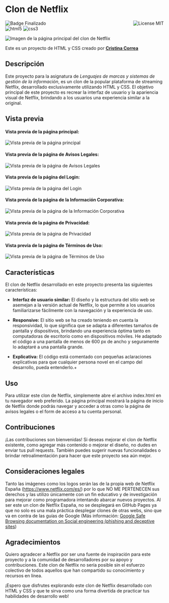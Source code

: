 # Clon de Netflix
![Badge Finalizado](https://img.shields.io/badge/STATUS-FINALIZADO-violet)
<img align="right" alt="License MIT" src="https://img.shields.io/badge/LICENSE-MIT-green" /> <br/>
<img alt="html5" src="https://img.shields.io/badge/-HTML5-E34F26?style=flat-square&logo=html5&logoColor=white" />
<img alt="css3" src="https://img.shields.io/badge/-CSS3-1572B6?style=flat-square&logo=css3&logoColor=white" /> <br/>

![Imagen de la página principal del clon de Netflix](https://github.com/CrisCorreaS/netflix-website/blob/main/img/visualizaci%C3%B3n-p%C3%A1gina/index.png)

Este es un proyecto de HTML y CSS creado por **[Cristina Correa](https://www.linkedin.com/in/cristina-correa-segade/)**

## Descripción
Este proyecto para la asignatura de *Lenguajes de marcas y sistemas de gestión de la información*, es un clon de la popular plataforma de streaming Netflix, desarrollado exclusivamente utilizando HTML y CSS. El objetivo principal de este proyecto es recrear la interfaz de usuario y la apariencia visual de Netflix, brindando a los usuarios una experiencia similar a la original.

## Vista previa

#### **Vista previa de la página principal:**
![Vista previa de la página principal](https://github.com/CrisCorreaS/netflix-website/blob/main/img/visualizaci%C3%B3n-p%C3%A1gina/index.png)

#### **Vista previa de la página de Avisos Legales:**
![Vista previa de la página de Avisos Legales](https://github.com/CrisCorreaS/netflix-website/blob/main/img/visualizaci%C3%B3n-p%C3%A1gina/avisos-legales.png)

#### **Vista previa de la página del Login:**
![Vista previa de la página del Login](https://github.com/CrisCorreaS/netflix-website/blob/main/img/visualizaci%C3%B3n-p%C3%A1gina/cuenta.png)

#### **Vista previa de la página de la Información Corporativa:** 
![Vista previa de la página de la Información Corporativa](https://github.com/CrisCorreaS/netflix-website/blob/main/img/visualizaci%C3%B3n-p%C3%A1gina/info-corporativa.png)

#### **Vista previa de la página de Privacidad:**
![Vista previa de la página de Privacidad](https://github.com/CrisCorreaS/netflix-website/blob/main/img/visualizaci%C3%B3n-p%C3%A1gina/privacidad.png)

#### **Vista previa de la página de Términos de Uso:**
![Vista previa de la página de Términos de Uso](https://github.com/CrisCorreaS/netflix-website/blob/main/img/visualizaci%C3%B3n-p%C3%A1gina/terminos-de-uso.png)

## Características
El clon de Netflix desarrollado en este proyecto presenta las siguientes características:

- **Interfaz de usuario similar:** El diseño y la estructura del sitio web se asemejan a la versión actual de Netflix, lo que permite a los usuarios familiarizarse fácilmente con la navegación y la experiencia de uso.

- **Responsive:** El sitio web se ha creado teniendo en cuenta la responsividad, lo que significa que se adapta a diferentes tamaños de pantalla y dispositivos, brindando una experiencia óptima tanto en computadoras de escritorio como en dispositivos móviles. He adaptado el código a una pantalla de menos de 600 px de ancho y seguramente lo adaptaré a una pantalla grande.

- **Explicativa:** El código está comentado con pequeñas aclaraciones explicativas para que cualquier persona novel en el campo del desarrollo, pueda entenderlo.+

## Uso
Para utilizar este clon de Netflix, simplemente abre el archivo index.html en tu navegador web preferido. La página principal mostrará la página de inicio de Netflix donde podrás navegar y acceder a otras como la página de avisos legales o el form de acceso a tu cuenta personal.

## Contribuciones
¡Las contribuciones son bienvenidas! Si deseas mejorar el clon de Netflix existente, como agregar más contenido o mejorar el diseño, no dudes en enviar tus pull requests. También puedes sugerir nuevas funcionalidades o brindar retroalimentación para hacer que este proyecto sea aún mejor.

## Consideraciones legales
Tanto las imágenes como los logos serán las de la propia web de Netflix España (https://www.netflix.com/es/) por lo que NO ME PERTENECEN sus derechos y las utilizo únicamente con un fin educativo y de investigación para mejorar como programadora intentando abarcar nuevos proyectos. Al ser este un clon de Netflix España, no se desplegará en GitHub Pages ya que no solo es una mala práctica desplegar clones de otras webs, sino que va en contra de las guías de Google (Más información: [Google Safe Browsing documentation on Social engineering (phishing and deceptive sites](https://developers.google.com/search/docs/monitor-debug/security/social-engineering?hl=en))

## Agradecimientos
Quiero agradecer a Netflix por ser una fuente de inspiración para este proyecto y a la comunidad de desarrolladores por su apoyo y contribuciones. Este clon de Netflix no sería posible sin el esfuerzo colectivo de todos aquellos que han compartido su conocimiento y recursos en línea.

¡Espero que disfrutes explorando este clon de Netflix desarrollado con HTML y CSS y que te sirva como una forma divertida de practicar tus habilidades de desarrollo web!
